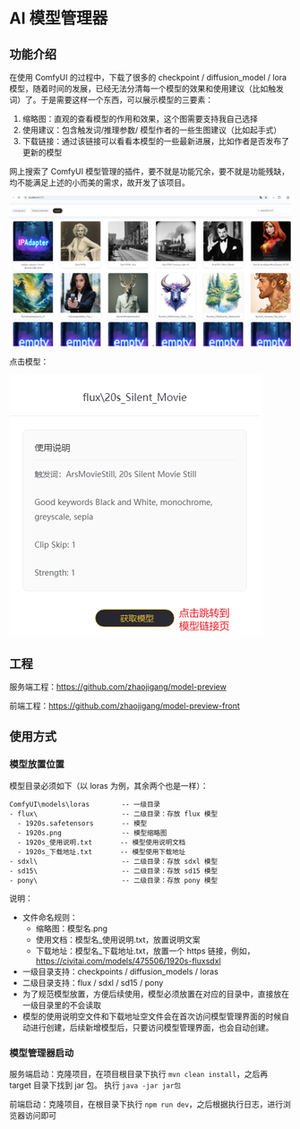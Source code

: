 # AI 模型管理器
## 功能介绍
在使用 ComfyUI 的过程中，下载了很多的 checkpoint / diffusion_model / lora 模型，随着时间的发展，已经无法分清每一个模型的效果和使用建议（比如触发词）了。于是需要这样一个东西，可以展示模型的三要素：
1. 缩略图：直观的查看模型的作用和效果，这个图需要支持我自己选择
2. 使用建议：包含触发词/推理参数/ 模型作者的一些生图建议（比如起手式）
3. 下载链接：通过该链接可以看看本模型的一些最新进展，比如作者是否发布了更新的模型

网上搜索了 ComfyUI 模型管理的插件，要不就是功能冗余，要不就是功能残缺，均不能满足上述的小而美的需求，故开发了该项目。

![ui](ui.png)

点击模型：

![float](float.png)



## 工程
服务端工程：https://github.com/zhaojigang/model-preview

前端工程：https://github.com/zhaojigang/model-preview-front

## 使用方式

### 模型放置位置

模型目录必须如下（以 loras 为例，其余两个也是一样）：
```
ComfyUI\models\loras        -- 一级目录
- flux\                     -- 二级目录：存放 flux 模型
  - 1920s.safetensors       -- 模型
  - 1920s.png               -- 模型缩略图
  - 1920s_使用说明.txt       -- 模型使用说明文档
  - 1920s_下载地址.txt       -- 模型使用下载地址
- sdxl\                     -- 二级目录：存放 sdxl 模型
- sd15\                     -- 二级目录：存放 sd15 模型
- pony\                     -- 二级目录：存放 pony 模型
```
说明：
* 文件命名规则：
  - 缩略图：模型名.png
  - 使用文档：模型名_使用说明.txt，放置说明文案
  - 下载地址：模型名_下载地址.txt，放置一个 https 链接，例如，https://civitai.com/models/475506/1920s-fluxsdxl
* 一级目录支持：checkpoints / diffusion_models / loras
* 二级目录支持：flux / sdxl / sd15 / pony
* 为了规范模型放置，方便后续使用，模型必须放置在对应的目录中，直接放在一级目录里的不会读取
* 模型的使用说明空文件和下载地址空文件会在首次访问模型管理界面的时候自动进行创建，后续新增模型后，只要访问模型管理界面，也会自动创建。

### 模型管理器启动
服务端启动：克隆项目，在项目根目录下执行 `mvn clean install`，之后再 target 目录下找到 jar 包。
执行 `java -jar jar包`

前端启动：克隆项目，在根目录下执行 `npm run dev`，之后根据执行日志，进行浏览器访问即可
